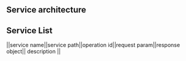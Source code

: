 ## Service architecture


## Service List

||service name||service path||operation id||request param||response object|| description ||